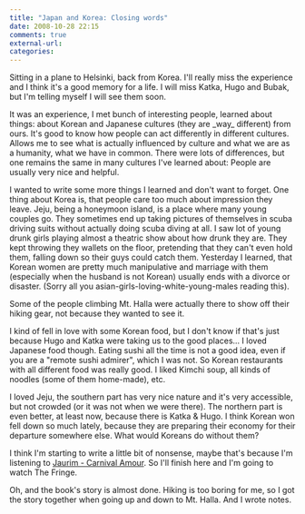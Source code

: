 ```yaml
---
title: "Japan and Korea: Closing words"
date: 2008-10-28 22:15
comments: true
external-url:
categories:
---
```

Sitting in a plane to Helsinki, back from Korea. I'll really miss the experience and I think it's a good memory for a life. I will miss Katka, Hugo and Bubak, but I'm telling myself I will see them soon.

It was an experience, I met bunch of interesting people, learned about things: about Korean and Japanese cultures (they are \_way\_ different) from ours. It's good to know how people can act differently in different cultures. Allows me to see what is actually influenced by culture and what we are as a humanity, what we have in common. There were lots of differences, but one remains the same in many cultures I've learned about: People are usually very nice and helpful.

I wanted to write some more things I learned and don't want to forget. One thing about Korea is, that people care too much about impression they leave. Jeju, being a honeymoon island, is a place where many young couples go. They sometimes end up taking pictures of themselves in scuba driving suits without actually doing scuba diving at all. I saw lot of young drunk girls playing almost a theatric show about how drunk they are. They kept throwing they wallets on the floor, pretending that they can't even hold them, falling down so their guys could catch them. Yesterday I learned, that Korean women are pretty much manipulative and marriage with them (especially when the husband is not Korean) usually ends with a divorce or disaster. (Sorry all you asian-girls-loving-white-young-males reading this).

Some of the people climbing Mt. Halla were actually there to show off their hiking gear, not because they wanted to see it.

I kind of fell in love with some Korean food, but I don't know if that's just because Hugo and Katka were taking us to the good places... I loved Japanese food though. Eating sushi all the time is not a good idea, even if you are a "remote sushi admirer", which I was not. So Korean restaurants with all different food was really good. I liked Kimchi soup, all kinds of noodles (some of them home-made), etc.

I loved Jeju, the southern part has very nice nature and it's very accessible, but not crowded (or it was not when we were there). The northern part is even better, at least now, because there is Katka &amp; Hugo. I think Korean won fell down so much lately, because they are preparing their economy for their departure somewhere else. What would Koreans do without them?

I think I'm starting to write a little bit of nonsense, maybe that's because I'm listening to [ Jaurim - Carnival Amour][1]. So I'll finish here and I'm going to watch The Fringe.

Oh, and the book's story is almost done. Hiking is too boring for me, so I got the story together when going up and down to Mt. Halla. And I wrote notes.

  [1]: http://tinyurl.com/jaurim
